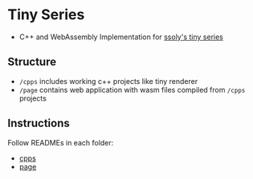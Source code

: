 # Tiny Series

- C++ and WebAssembly Implementation for [ssoly's tiny series](https://github.com/ssloy)

## Structure

- `/cpps` includes working c++ projects like tiny renderer
- `/page` contains web application with wasm files compiled from `/cpps` projects

## Instructions

Follow READMEs in each folder:

- [cpps](/cpps/README.md)
- [page](/page/README.md)
